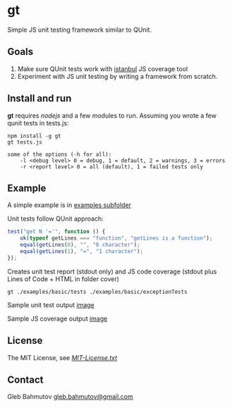 # gt

Simple JS unit testing framework similar to QUnit.

## Goals
1. Make sure QUnit tests work with [istanbul](https://github.com/gotwarlost/istanbul "Istanbul at GitHub") JS coverage tool
2. Experiment with JS unit testing by writing a framework from scratch.

## Install and run

**gt** requires *nodejs* and a few modules to run. Assuming you wrote a few qunit tests in tests.js:

	npm install -g gt
	gt tests.js

	some of the options (-h for all):
		-l <debug level> 0 = debug, 1 = default, 2 = warnings, 3 = errors
		-r <report level> 0 = all (default), 1 = failed tests only

## Example

A simple example is in [examples subfolder](gt/tree/master/examples/basic "gt Examples")

Unit tests follow QUnit approach:

```javascript
test("get N '='", function () {
	ok(typeof getLines === "function", "getLines is a function");
	equal(getLines(0), "", "0 character");
	equal(getLines(1), "=", "1 character");
});
```

Creates unit test report (stdout only) and JS code coverage (stdout plus Lines of Code + HTML in folder cover)

	gt ./examples/basic/tests ./examples/basic/exceptionTests

Sample unit test output [image](gt/blob/master/examples/example.png "Console screenshot")

Sample JS coverage output [image](gt/blob/master/examples/coverage.png "Coverage page screenshot")

## License

The MIT License, see [*MIT-License.txt*](gt/blob/master/MIT-License.txt "MIT-License.txt")

## Contact

Gleb Bahmutov <gleb.bahmutov@gmail.com>